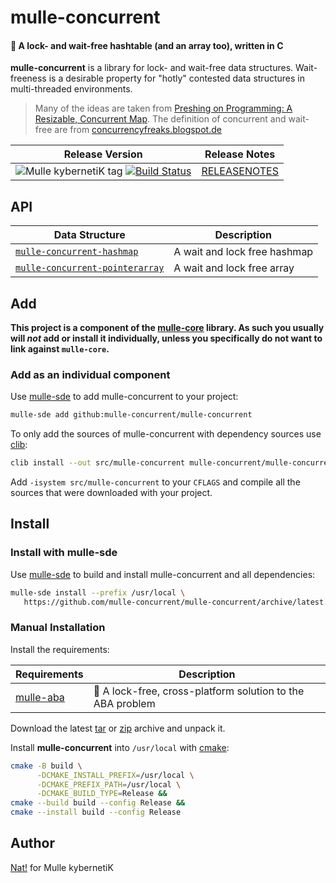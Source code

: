 # mulle-concurrent

#### 📶 A lock- and wait-free hashtable (and an array too), written in C

**mulle-concurrent** is a library for lock- and wait-free data structures.
Wait-freeness is a desirable property for "hotly" contested data structures
in multi-threaded environments.

> Many of the ideas are taken from [Preshing on Programming: A Resizable, Concurrent Map](http://preshing.com/20160222/a-resizable-concurrent-map/).
> The definition of concurrent and wait-free are from [concurrencyfreaks.blogspot.de](http://concurrencyfreaks.blogspot.de/2013/05/lock-free-and-wait-free-definition-and.html)

| Release Version                                       | Release Notes
|-------------------------------------------------------|--------------
| ![Mulle kybernetiK tag](https://img.shields.io/github/tag/mulle-concurrent/mulle-concurrent.svg?branch=release) [![Build Status](https://github.com/mulle-concurrent/mulle-concurrent/workflows/CI/badge.svg?branch=release)](//github.com/mulle-concurrent/mulle-concurrent/actions)| [RELEASENOTES](RELEASENOTES.md) |


## API

| Data Structure                                    | Description
| --------------------------------------------------|-----------------------------------
| [`mulle-concurrent-hashmap`](dox/API_HASHMAP.md)  | A wait and lock free hashmap
| [`mulle-concurrent-pointerarray`](dox/API_POINTERARRAY.md)  | A wait and lock free array








## Add

**This project is a component of the [mulle-core](//github.com/mulle-core/mulle-core) library. As such you usually will *not* add or install it
individually, unless you specifically do not want to link against
`mulle-core`.**


### Add as an individual component

Use [mulle-sde](//github.com/mulle-sde) to add mulle-concurrent to your project:

``` sh
mulle-sde add github:mulle-concurrent/mulle-concurrent
```

To only add the sources of mulle-concurrent with dependency
sources use [clib](https://github.com/clibs/clib):


``` sh
clib install --out src/mulle-concurrent mulle-concurrent/mulle-concurrent
```

Add `-isystem src/mulle-concurrent` to your `CFLAGS` and compile all the sources that were downloaded with your project.


## Install

### Install with mulle-sde

Use [mulle-sde](//github.com/mulle-sde) to build and install mulle-concurrent and all dependencies:

``` sh
mulle-sde install --prefix /usr/local \
   https://github.com/mulle-concurrent/mulle-concurrent/archive/latest.tar.gz
```

### Manual Installation

Install the requirements:

| Requirements                                 | Description
|----------------------------------------------|-----------------------
| [mulle-aba](https://github.com/mulle-concurrent/mulle-aba)             | 🚮 A lock-free, cross-platform solution to the ABA problem

Download the latest [tar](https://github.com/mulle-concurrent/mulle-concurrent/archive/refs/tags/latest.tar.gz) or [zip](https://github.com/mulle-concurrent/mulle-concurrent/archive/refs/tags/latest.zip) archive and unpack it.

Install **mulle-concurrent** into `/usr/local` with [cmake](https://cmake.org):

``` sh
cmake -B build \
      -DCMAKE_INSTALL_PREFIX=/usr/local \
      -DCMAKE_PREFIX_PATH=/usr/local \
      -DCMAKE_BUILD_TYPE=Release &&
cmake --build build --config Release &&
cmake --install build --config Release
```

## Author

[Nat!](https://mulle-kybernetik.com/weblog) for Mulle kybernetiK


